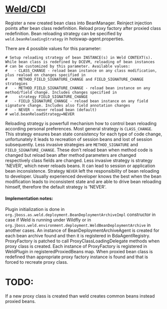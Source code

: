 [Weld/CDI](http://weld.cdi-spec.org/)
=====================================
Register a new created bean class into BeanManager. Reinject injection points after bean class redefinition.
Reload proxy factory after proxied class redefinition. Bean reloading strategy can be specified by
`weld.beanReloadingStrategy` in hotswap-agent.properties.

There are 4 possible values for this parameter:

    # Setup reloading strategy of bean INSTANCE(s) in Weld CONTEXT(s). While bean class is redefined by DCEVM, reloading of bean instances
    # can be customized by this parameter. Available values:
    #   - CLASS_CHANGE - reload bean instance on any class modification, plus reaload on changes specified in
    #     METHOD_FIELD_SIGNATURE_CHANGE and FIELD_SIGNATURE_CHANGE strategies
    #   - METHOD_FIELD_SIGNATURE_CHANGE - reload bean instance on any method/field change. Includes changes specified in
    #     strategy FIELD_SIGNATURE_CHANGE
    #   - FIELD_SIGNATURE_CHANGE - reload bean instance on any field signature change. Includes also field annotation changes
    #   - NEVER - never reload bean (default)
    # weld.beanReloadStrategy=NEVER

Reloading strategy  is powerfull mechanism how to control bean reloading according personal preferences. Most general strategy is `CLASS_CHANGE`.
This strategy ensures bean state consistency for each type of code change, unfortunately it leads to recreation of session beans and lost
of session subsequently. Less invasive strategies are `METHOD_SIGNATURE` and `FIELD_SIGNATURE_CHANGE`. These don't reload bean when method code
is changed but reload bean after method parameters are changed respectively class fields are changed. Less invasive strategy is strategy 'NEVER',
which never reloads beans. It can lead to session or application bean inconsistence. Strategy `NEVER` left the responsibility of bean reloading
to developer. Usually experienced developer knows the best when the bean modification leads to inconsistent state and are able to drive
bean reloading himself, therefore the default strategy is 'NEVER'.

#### Implementation notes:
Plugin initialization is done in `org.jboss.as.weld.deployment.BeanDeploymentArchiveImpl` constructor in case if Weld is running under Wildfly or
in `org.jboss.weld.environment.deployment.WeldBeanDeploymentArchive` in another cases. An instance of BeanDeploymentArchiveAgent is created for each
bean archive found and then it is registered in BdaAgentRegistry. ProxyFactory is patched to call ProxyClassLoadingDelegate methods when proxy class is
created. Each instance of ProxyFactory is registered in WeldPlugin in registeredProxiedBeans map. When proxied bean class is redefined than appropriate
proxy factory instance is found and that is forced to recreate proxy class.

# TODO:
If a new proxy class is created than weld creates common beans instead proxied beans.
